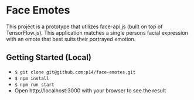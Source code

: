 # Face Emotes

This project is a prototype that utilizes face-api.js (built on top of TensorFlow.js). This application matches a single persons facial expression with an emote that best suits their portrayed emotion.

## Getting Started (Local)
* `$ git clone git@github.com:p14/face-emotes.git`
* `$ npm install`
* `$ npm run start`
* Open http://localhost:3000 with your browser to see the result

